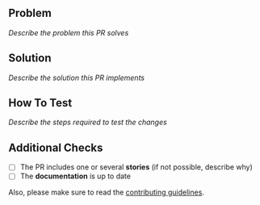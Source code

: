 ## Problem

_Describe the problem this PR solves_

## Solution

_Describe the solution this PR implements_

## How To Test

_Describe the steps required to test the changes_

## Additional Checks

- [ ] The PR includes one or several **stories** (if not possible, describe why)
- [ ] The **documentation** is up to date

Also, please make sure to read the [contributing guidelines](https://github.com/marmelab/react-admin#contributing).
